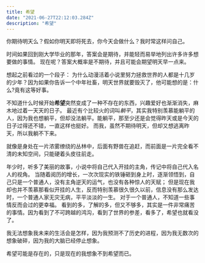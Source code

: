 ```yaml
---
title: 希望
date: "2021-06-27T22:12:03.284Z"
description: "希望"
---
```

你期待明天么？假如你明天即将死去，你今天会做什么？我时常这样问自己。

时间如果回到刚大学毕业的那年，答案会是期待，并能轻而易举地列出许多许多想要做的事情。
现在呢？答案大概率是不期待，并且可能会期望明天早一点来。

想起之前看过的一个段子：
为什么动漫活着小说里努力拯救世界的人都是十几岁的少年？因为如果你告诉一个中年社畜，明天世界就要毁灭了，他可能想的是：什么?竟有这等好事。

不知道什么时候开始**希望**突然变成了一种不存在的东西，兴趣爱好也渐渐消失，麻木地过着一天天的日子。
最近有个比较火的词叫*躺平*，其实我特别羡慕能躺平的人，因为我也想躺平，但却没法躺平。能躺平，那至少还是会觉得昨天或是今天的日子过得还不错，一直这样也挺好。
而我，虽然不期待明天，但却又想逃离昨天，所以我躺不下来。

就像是身处在一片浓雾缭绕的丛林中，后面有野兽在追赶，而前面是一片完全看不清的未知空间，只能硬着头皮往前走。

年少时，听多了美丽的故事，小说中将自己代入开挂的主角，传记中将自己代入名人的视角。
当随着阅历的增长，一次次现实的铁锤砸到身上时，逐渐领悟到，自己只是一个普通人，没有主角逆天的运气，也没有各种惊人的天赋；
但是现在我却也并不羡慕那看似开挂的人生，反而特别羡慕很久很久以前，信息没有那么发达时，一个普通人家无灾无病，平平淡淡的一生。
对于一个普通人，不知道一些事情反而会过的更幸福。
看到的多，了解的多，但又不够多，其实是一件非常痛苦的事情。因为看到了不可跨越的鸿沟，看到了世界的参差，看多了，希望也就看没了。

我无法想象我未来的生活会是怎样，因为我预测不了历史的进程，因为我无数次的想象破碎，因为我的大脑已经停止想象。

希望可能是存在的，只是现在的我想象不到希望而已。

